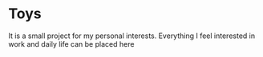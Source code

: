 # Toys

It is a small project for my personal interests. Everything I feel interested in work and daily life can be placed here